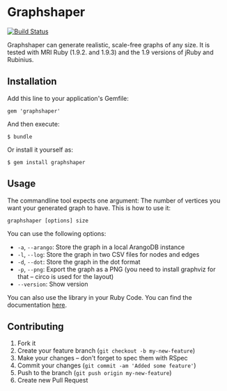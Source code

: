 # Graphshaper

[![Build Status](https://secure.travis-ci.org/moonglum/graphshaper.png?branch=master)](http://travis-ci.org/moonglum/graphshaper)

Graphshaper can generate realistic, scale-free graphs of any size. It is tested with MRI Ruby (1.9.2. and 1.9.3) and the 1.9 versions of jRuby and Rubinius.

## Installation

Add this line to your application's Gemfile:

    gem 'graphshaper'

And then execute:

    $ bundle

Or install it yourself as:

    $ gem install graphshaper

## Usage

The commandline tool expects one argument: The number of vertices you want your generated graph to have. This is how to use it:

    graphshaper [options] size

You can use the following options:

* `-a`, `--arango`: Store the graph in a local ArangoDB instance
* `-l`, `--log`: Store the graph in two CSV files for nodes and edges
* `-d`, `--dot`: Store the graph in the dot format
* `-p`, `--png`: Export the graph as a PNG (you need to install graphviz for that – circo is used for the layout)
* `--version`: Show version

You can also use the library in your Ruby Code. You can find the documentation [here](http://rubydoc.info/github/moonglum/graphshaper).

## Contributing

1. Fork it
2. Create your feature branch (`git checkout -b my-new-feature`)
3. Make your changes – don't forget to spec them with RSpec
4. Commit your changes (`git commit -am 'Added some feature'`)
5. Push to the branch (`git push origin my-new-feature`)
6. Create new Pull Request
